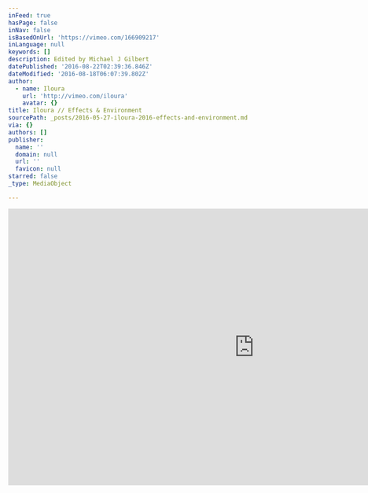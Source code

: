 ```yaml
---
inFeed: true
hasPage: false
inNav: false
isBasedOnUrl: 'https://vimeo.com/166909217'
inLanguage: null
keywords: []
description: Edited by Michael J Gilbert
datePublished: '2016-08-22T02:39:36.846Z'
dateModified: '2016-08-18T06:07:39.802Z'
author:
  - name: Iloura
    url: 'http://vimeo.com/iloura'
    avatar: {}
title: Iloura // Effects & Environment
sourcePath: _posts/2016-05-27-iloura-2016-effects-and-environment.md
via: {}
authors: []
publisher:
  name: ''
  domain: null
  url: ''
  favicon: null
starred: false
_type: MediaObject

---
```

<iframe src="https://cdn.embedly.com/widgets/media.html?src=https%3A%2F%2Fplayer.vimeo.com%2Fvideo%2F166909217&amp;url=https%3A%2F%2Fvimeo.com%2F166909217&amp;image=http%3A%2F%2Fi.vimeocdn.com%2Fvideo%2F571103974_1280.jpg&amp;key=b7d04c9b404c499eba89ee7072e1c4f7&amp;type=text%2Fhtml&amp;schema=vimeo" width="1000" height="563" scrolling="no" frameborder="0" allowfullscreen="" style=""></iframe>